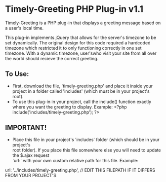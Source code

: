# Timely-Greeting PHP Plug-in v1.1
 
Timely-Greeting is a PHP plug-in that displays a greeting message based on a user's local time.

This plug-in implements jQuery that allows for the server's timezone to be set dynamically. The original design for this code required a hardcoded timezone which restricted it to only functioning correctly in one set timezone. With a dynamic timezone, user'swho visit your site from all over the world should recieve the correct greeting.

## To Use:
* First, download the file, 'timely-greeting.php' and place it inside your project in a folder called 'includes' (which must be in your project's root).
* To use this plug-in in your project, call the include() function exactly where you want the greeting to display.
Example:
\<?php include('includes/timely-greeting.php'); ?>

## IMPORTANT!
* Place this file in your project's 'includes' folder (which should be in your project's  
root folder). If you place this file somewhere else you will need to update the $.ajax request     
'url:' with your own custom relative path for this file. Example:

url: '../includes/timely-greeting.php', // EDIT THIS FILEPATH IF IT DIFFERS FROM YOUR PROJECT'S 
    
